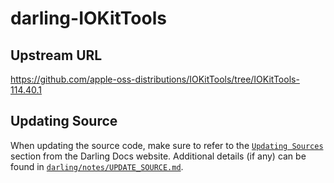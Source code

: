 # darling-IOKitTools

## Upstream URL

https://github.com/apple-oss-distributions/IOKitTools/tree/IOKitTools-114.40.1

## Updating Source

When updating the source code, make sure to refer to the [`Updating Sources`](https://docs.darlinghq.org/contributing/updating-sources/index.html#updating-sources) section from the Darling Docs website. Additional details (if any) can be found in [`darling/notes/UPDATE_SOURCE.md`](darling/notes/UPDATE_SOURCE.md).